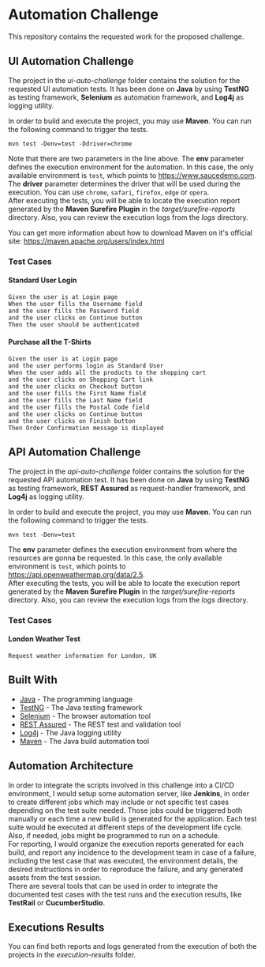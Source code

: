 # Automation Challenge

This repository contains the requested work for the proposed challenge.

## UI Automation Challenge

The project in the _ui-auto-challenge_ folder contains the solution for the requested UI automation tests. It has been done on **Java** by using **TestNG** as testing framework, **Selenium** as automation framework, and **Log4j** as logging utility.

In order to build and execute the project, you may use **Maven**. You can run the following command to trigger the tests.

`mvn test -Denv=test -Ddriver=chrome`

Note that there are two parameters in the line above. The **env** parameter defines the execution environment for the automation. In this case, the only available environment is `test`, which points to https://www.saucedemo.com. The **driver** parameter determines the driver that will be used during the execution. You can use `chrome`, `safari`, `firefox`, `edge` or `opera`.  
After executing the tests, you will be able to locate the execution report generated by the **Maven Surefire Plugin** in the _target/surefire-reports_ directory. Also, you can review the execution logs from the _logs_ directory.

You can get more information about how to download Maven on it's official site: https://maven.apache.org/users/index.html

### Test Cases

#### Standard User Login

```
Given the user is at Login page
When the user fills the Username field
and the user fills the Password field
and the user clicks on Continue button
Then the user should be authenticated
```

#### Purchase all the T-Shirts

```
Given the user is at Login page
and the user performs login as Standard User
When the user adds all the products to the shopping cart
and the user clicks on Shopping Cart link
and the user clicks on Checkout button
and the user fills the First Name field
and the user fills the Last Name field
and the user fills the Postal Code field
and the user clicks on Continue button
and the user clicks on Finish button
Then Order Confirmation message is displayed
```

## API Automation Challenge

The project in the _api-auto-challenge_ folder contains the solution for the requested API automation test. It has been done on **Java** by using **TestNG** as testing framework, **REST Assured** as request-handler framework, and **Log4j** as logging utility.

In order to build and execute the project, you may use **Maven**. You can run the following command to trigger the tests.

`mvn test -Denv=test`

The **env** parameter defines the execution environment from where the resources are gonna be requested. In this case, the only available environment is `test`, which points to https://api.openweathermap.org/data/2.5.  
After executing the tests, you will be able to locate the execution report generated by the **Maven Surefire Plugin** in the _target/surefire-reports_ directory. Also, you can review the execution logs from the _logs_ directory.

### Test Cases

#### London Weather Test

```
Request weather information for London, UK
```

## Built With
- [Java](https://www.java.com/) - The programming language
- [TestNG](https://testng.org/) - The Java testing framework
- [Selenium](https://www.selenium.dev/) - The browser automation tool
- [REST Assured](https://rest-assured.io/) - The REST test and validation tool
- [Log4j](https://logging.apache.org/log4j) - The Java logging utility
- [Maven](https://maven.apache.org/) - The Java build automation tool

## Automation Architecture
In order to integrate the scripts involved in this challenge into a CI/CD environment, I would setup some automation server, like **Jenkins**, in order to create different jobs which may include or not specific test cases depending on the test suite needed. Those jobs could be triggered both manually or each time a new build is generated for the application. Each test suite would be executed at different steps of the development life cycle.  
Also, if needed, jobs might be programmed to run on a schedule.  
For reporting, I would organize the execution reports generated for each build, and report any incidence to the development team in case of a failure, including the test case that was executed, the environment details, the desired instructions in order to reproduce the failure, and any generated assets from the test session.  
There are several tools that can be used in order to integrate the documented test cases with the test runs and the execution results, like **TestRail** or **CucumberStudio**.

## Executions Results

You can find both reports and logs generated from the execution of both the projects in the _execution-results_ folder.
